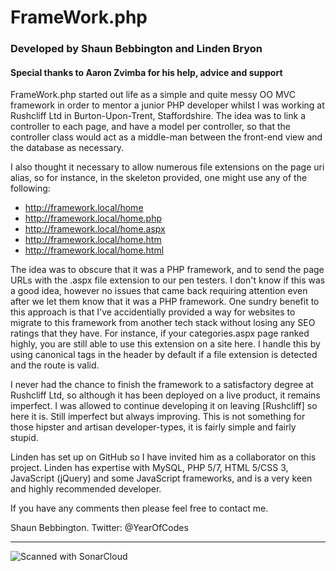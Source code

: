 # FrameWork.php #
### Developed by Shaun Bebbington and Linden Bryon ###
#### Special thanks to Aaron Zvimba for his help, advice and support ####

FrameWork.php started out life as a simple and quite messy OO MVC framework in order to mentor a junior PHP developer whilst I was working at Rushcliff Ltd in Burton-Upon-Trent, Staffordshire. The idea was to link a controller to each page, and have a model per controller, so that the controller class would act as a middle-man between the front-end view and the database as necessary.

I also thought it necessary to allow numerous file extensions on the page uri alias, so for instance, in the skeleton provided, one might use any of the following:

* http://framework.local/home
* http://framework.local/home.php
* http://framework.local/home.aspx
* http://framework.local/home.htm
* http://framework.local/home.html

The idea was to obscure that it was a PHP framework, and to send the page URLs with the .aspx file extension to our pen testers. I don't know if this was a good idea, however no issues that came back requiring attention even after we let them know that it was a PHP framework. One sundry benefit to this approach is that I've accidentially provided a way for websites to migrate to this framework from another tech stack without losing any SEO ratings that they have. For instance, if your categories.aspx page ranked highly, you are still able to use this extension on a site here. I handle this by using canonical tags in the header by default if a file extension is detected and the route is valid.

I never had the chance to finish the framework to a satisfactory degree at Rushcliff Ltd, so although it has been deployed on a live product, it remains imperfect. I was allowed to continue developing it on leaving [Rushcliff] so here it is. Still imperfect but always improving. This is not something for those hipster and artisan developer-types, it is fairly simple and fairly stupid.

Linden has set up on GitHub so I have invited him as a collaborator on this project. Linden has expertise with MySQL, PHP 5/7, HTML 5/CSS 3, JavaScript (jQuery) and some JavaScript frameworks, and is a very keen and highly recommended developer.

If you have any comments then please feel free to contact me.

Shaun Bebbington.
Twitter: @YearOfCodes
<hr />
<img src="https://sonarcloud.io/api/project_badges/measure?project=coffee&metric=alert_status" alt="Scanned with SonarCloud" />
